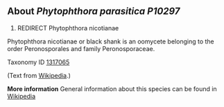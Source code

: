 About *Phytophthora parasitica P10297* 
--------------------------------------

1.  REDIRECT Phytophthora nicotianae

Phytophthora nicotianae or black shank is an oomycete belonging to the order Peronosporales and family Peronosporaceae.


Taxonomy ID [1317065](https://www.uniprot.org/taxonomy/1317065)

(Text from [Wikipedia](https://en.wikipedia.org/).)

**More information**
General information about this species can be found in [Wikipedia](https://en.wikipedia.org/wiki/Phytophthora_nicotianae)
